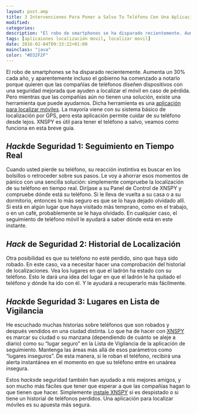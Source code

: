 ```yaml
---
layout: post.amp
title: 3 Intervenciones Para Poner a Salvo Tu Teléfono Con Una Aplicación Para Localizar El Móvil
modified:
categories:
description: "El robo de smartphones se ha disparado recientemente. Aumenta un 30% cada año, y aparentemente incluso el gobierno ha comenzado a notarlo porque quieren que las compañías de teléfonos diseñen dispositivos con una seguridad mejorada que ayuden a localizar el móvil en caso de pérdida."
tags: [aplicaiones localización movil, localizar movil]
date: 2016-02-04T09:33:22+01:00
mainclass: "java"
color: "#D32F2F"
---
```


El robo de smartphones se ha disparado recientemente. Aumenta un 30% cada año, y aparentemente incluso el gobierno ha comenzado a notarlo porque quieren que las compañías de teléfonos diseñen dispositivos con una seguridad mejorada que ayuden a localizar el móvil en caso de pérdida. Pero mientras que las compañías aún no tienen una solución, existe una herramienta que puede ayudarnos. Dicha herramienta es una [aplicación para localizar móviles](http://xnspy.com/es/cell-phone-tracker.html). La mayoría viene con su sistema básico de localización por GPS, pero esta aplicación permite cuidar de su teléfono desde lejos. XNSPY es útil para tener el teléfono a salvo, veamos como funciona en esta breve guía.

<!--more-->

*Hack*de Seguridad 1: Seguimiento en Tiempo Real
------------------------------------------------

Cuando usted pierde su teléfono, su reacción instintiva es buscar en los bolsillos o retroceder sobre sus pasos. Le voy a ahorrar esos momentos de pánico con una sencilla solución: simplemente compruebe la localización de su teléfono en tiempo real. Diríjase a su Panel de Control de XNSPY y compruebe dónde está su teléfono. Si le lleva de vuelta a su casa o a su dormitorio, entonces lo más seguro es que se lo haya dejado olvidado allí. Si está en algún lugar que haya visitado más temprano, como en el trabajo, o en un café, probablemente se le haya olvidado. En cualquier caso, el seguimiento de teléfono móvil le ayudará a saber dónde está en este instante.

*Hack* de Seguridad 2: Historial de Localización
------------------------------------------------

Otra posibilidad es que su teléfono no esté perdido, sino que haya sido robado. En este caso, va a necesitar hacer una comprobación del historial de localizaciones. Vea los lugares en que el ladrón ha estado con su teléfono. Esto le dará una idea del lugar en que el ladrón le ha quitado el teléfono y dónde ha ido con él. Y le ayudará a recuperarlo más fácilmente.

*Hack*de Seguridad 3: Lugares en Lista de Vigilancia
----------------------------------------------------
He escuchado muchas historias sobre teléfonos que son robados y después vendidos en una ciudad distinta. Lo que ha de hacer con [XNSPY](http://xnspy.com/es/) es marcar su ciudad o su manzana (dependiendo de cuánto se aleje a diario) como su “lugar seguro” en la Lista de Vigilancia de la aplicación de seguimiento. Mantenga las áreas más allá de esos parámetros como “lugares inseguros”. De esta manera, si le roban el teléfono, recibirá una alerta instantánea en el momento en que su teléfono entre en unaárea insegura.


Estos *hacks*de seguridad también han ayudado a mis mejores amigos, y son mucho más fáciles que tener que esperar a que las compañías hagan lo que tienen que hacer. Simplemente [instale XNSPY](http://xnspy.com/es/buy-now.html) si es despistado o si tiene un historial de teléfonos perdidos. Una aplicación para localizar móviles es su apuesta más segura.

